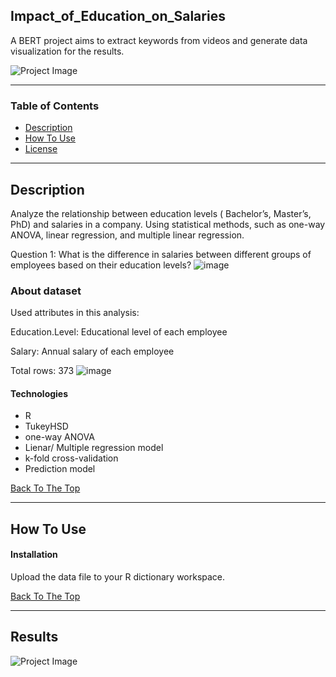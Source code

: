 ## Impact_of_Education_on_Salaries

A BERT project aims to extract keywords from videos and generate data visualization for the results.

![Project Image]()

---

### Table of Contents

- [Description](#description)
- [How To Use](#how-to-use)
- [License](#license)

---

## Description

Analyze the relationship between education levels
( Bachelor’s, Master’s, PhD) and salaries in a company.
Using statistical methods, such as one-way ANOVA, linear regression, and multiple linear regression.

Question 1:
What is the difference in salaries between different groups of employees based on their education levels?
![image](https://github.com/jasonmar310/Impact_of_Education_on_Salaries/assets/85038211/c001b99f-4cbb-467a-8138-68343da0a476)

### About dataset
Used attributes in this analysis:

Education.Level: Educational level of each employee

Salary: Annual salary of each employee

Total rows: 373
![image](https://github.com/jasonmar310/Impact_of_Education_on_Salaries/assets/85038211/5c93e056-6f62-47ee-b80e-c923749ebbc4)


#### Technologies

  - R
  - TukeyHSD
  - one-way ANOVA
  - Lienar/ Multiple regression model
  - k-fold cross-validation
  - Prediction model

[Back To The Top](#read-me-template)

---

## How To Use

#### Installation
Upload the data file to your R dictionary workspace.

[Back To The Top](#read-me-template)

---

## Results
![Project Image]()


